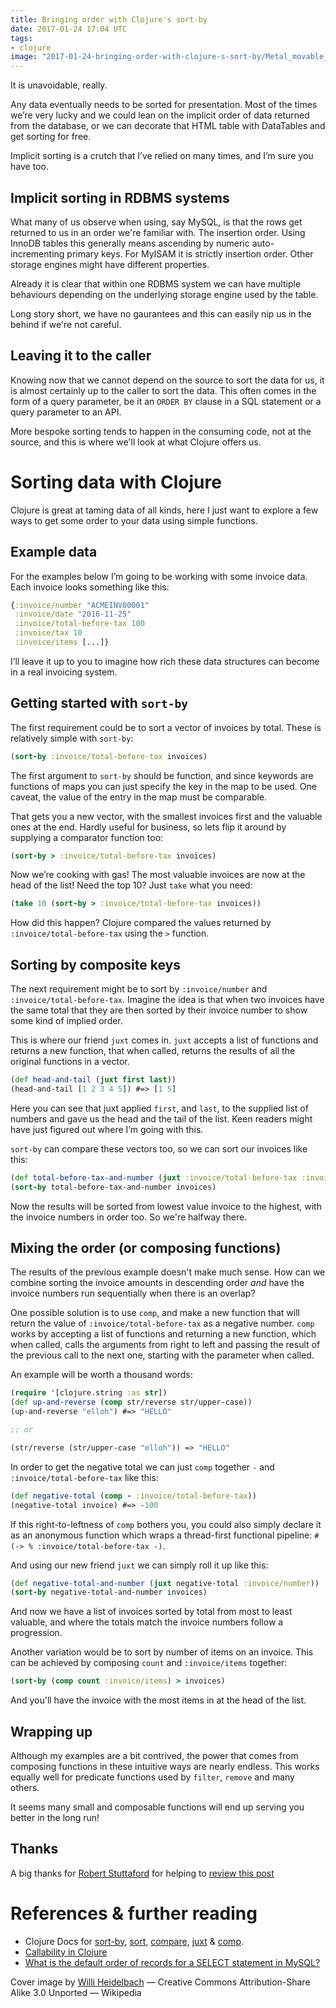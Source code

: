 ```yaml
---
title: Bringing order with Clojure's sort-by
date: 2017-01-24 17:04 UTC
tags:
- clojure
image: "2017-01-24-bringing-order-with-clojure-s-sort-by/Metal_movable_type.jpg"
---
```


It is unavoidable, really.

Any data eventually needs to be sorted for presentation. Most of the times we’re very lucky and we could lean on the implicit order of data returned from the database, or we can decorate that HTML table with DataTables and get sorting for free.

Implicit sorting is a crutch that I’ve relied on many times, and I’m sure you have too.

## Implicit sorting in RDBMS systems

What many of us observe when using, say MySQL, is that the rows get returned to us in an order we're familiar with. The insertion order. Using InnoDB tables this generally means ascending by numeric auto-incrementing primary keys. For MyISAM it is strictly insertion order. Other storage engines might have different properties.

Already it is clear that within one RDBMS system we can have multiple behaviours depending on the underlying storage engine used by the table.

Long story short, we have no gaurantees and this can easily nip us in the behind if we're not careful.

## Leaving it to the caller

Knowing now that we cannot depend on the source to sort the data for us, it is almost certainly up to the caller to sort the data. This often comes in the form of a query parameter, be it an `ORDER BY` clause in a SQL statement or a query parameter to an API.

More bespoke sorting tends to happen in the consuming code, not at the source, and this is where we'll look at what Clojure offers us.

# Sorting data with Clojure

Clojure is great at taming data of all kinds, here I just want to explore a few ways to get some order to your data using simple functions.

## Example data

For the examples below I’m going to be working with some invoice data. Each invoice looks something like this:

~~~clojure
{:invoice/number "ACMEINV00001"
 :invoice/date "2016-11-25"
 :invoice/total-before-tax 100
 :invoice/tax 10
 :invoice/items [...]}
~~~

I’ll leave it up to you to imagine how rich these data structures can become in a real invoicing system.

## Getting started with `sort-by`

The first requirement could be to sort a vector of invoices by total. These is relatively simple with `sort-by`:

~~~clojure
(sort-by :invoice/total-before-tax invoices)
~~~

The first argument to `sort-by` should be function, and since keywords are functions of maps you can just specify the key in the map to be used. One caveat, the value of the entry in the map must be comparable.

That gets you a new vector, with the smallest invoices first and the valuable ones at the end. Hardly useful for business, so lets flip it around by supplying a comparator function too:

~~~clojure
(sort-by > :invoice/total-before-tax invoices)
~~~

Now we’re cooking with gas! The most valuable invoices are now at the head of the list! Need the top 10? Just `take` what you need:

~~~clojure
(take 10 (sort-by > :invoice/total-before-tax invoices))
~~~

How did this happen? Clojure compared the values returned by `:invoice/total-before-tax` using the `>` function.

## Sorting by composite keys

The next requirement might be to sort by `:invoice/number` and `:invoice/total-before-tax`. Imagine the idea is that when two invoices have the same total that they are then sorted by their invoice number to show some kind of implied order.

This is where our friend `juxt` comes in. `juxt` accepts a list of functions and returns a new function, that when called, returns the results of all the original functions in a vector.

~~~clojure
(def head-and-tail (juxt first last))
(head-and-tail [1 2 3 4 5]) #=> [1 5]
~~~

Here you can see that juxt applied `first`, and `last`, to the supplied list of numbers and gave us the head and the tail of the list. Keen readers might have just figured out where I’m going with this.

`sort-by` can compare these vectors too, so we can sort our invoices like this:

~~~clojure
(def total-before-tax-and-number (juxt :invoice/total-before-tax :invoice/number))
(sort-by total-before-tax-and-number invoices)
~~~

Now the results will be sorted from lowest value invoice to the highest, with the invoice numbers in order too. So we're halfway there.

## Mixing the order (or composing functions)

The results of the previous example doesn't make much sense. How can we combine sorting the invoice amounts in descending order _and_ have the invoice numbers run sequentially when there is an overlap?

One possible solution is to use `comp`, and make a new function that will return the value of `:invoice/total-before-tax` as a negative number. `comp` works by accepting a list of functions and returning a new function, which when called, calls the arguments from right to left and passing the result of the previous call to the next one, starting with the parameter when called.

An example will be worth a thousand words:

~~~clojure
(require '[clojure.string :as str])
(def up-and-reverse (comp str/reverse str/upper-case))
(up-and-reverse "elloh") #=> "HELLO"

;; or

(str/reverse (str/upper-case "elloh")) => "HELLO"
~~~

In order to get the negative total we can just `comp` together `-` and `:invoice/total-before-tax` like this:

~~~clojure
(def negative-total (comp - :invoice/total-before-tax))
(negative-total invoice) #=> -100
~~~

If this right-to-leftness of `comp` bothers you, you could also simply declare it as an anonymous function which wraps a thread-first functional pipeline: `#(-> % :invoice/total-before-tax -)`.

And using our new friend `juxt` we can simply roll it up like this:

~~~clojure
(def negative-total-and-number (juxt negative-total :invoice/number))
(sort-by negative-total-and-number invoices)
~~~

And now we have a list of invoices sorted by total from most to least valuable, and where the totals match the invoice numbers follow a progression.

Another variation would be to sort by number of items on an invoice. This can be achieved by composing `count` and `:invoice/items` together:

~~~clojure
(sort-by (comp count :invoice/items) > invoices)
~~~

And you'll have the invoice with the most items in at the head of the list.

## Wrapping up

Although my examples are a bit contrived, the power that comes from composing functions in these intuitive ways are nearly endless. This works equally well for predicate functions used by `filter`, `remove` and many others.

It seems many small and composable functions will end up serving you better in the long run!

## Thanks

A big thanks for [Robert Stuttaford](http://www.stuttaford.me/) for helping to [review this post](https://github.com/kennethkalmer/opensourcery.co.za/pull/2)

# References & further reading

* Clojure Docs for [sort-by](http://clojuredocs.org/clojure.core/sort-by), [sort](http://clojuredocs.org/clojure.core/sort), [compare](http://clojuredocs.org/clojure.core/compare), [juxt](http://clojuredocs.org/clojure.core/juxt) & [comp](http://clojuredocs.org/clojure.core/comp).
* [Callability in Clojure](https://camdez.com/blog/2012/03/21/callability-in-clojure/)
* [What is the default order of records for a SELECT statement in MySQL?](http://dba.stackexchange.com/questions/6051/what-is-the-default-order-of-records-for-a-select-statement-in-mysql)


Cover image by [Willi Heidelbach](https://en.wikipedia.org/wiki/Sorting#/media/File:Metal_movable_type.jpg) &mdash; Creative Commons Attribution-Share Alike 3.0 Unported &mdash; Wikipedia
